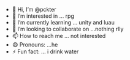 - 👋 Hi, I’m @pckter
- 👀 I’m interested in ... rpg
- 🌱 I’m currently learning ... unity and luau
- 💞️ I’m looking to collaborate on ...nothing rlly
- 📫 How to reach me ... not interested
- 😄 Pronouns: ...he 
- ⚡ Fun fact: ... i drink water

<!---
pckter/pckter is a ✨ special ✨ repository because its `README.md` (this file) appears on your GitHub profile.
You can click the Preview link to take a look at your changes.
--->
